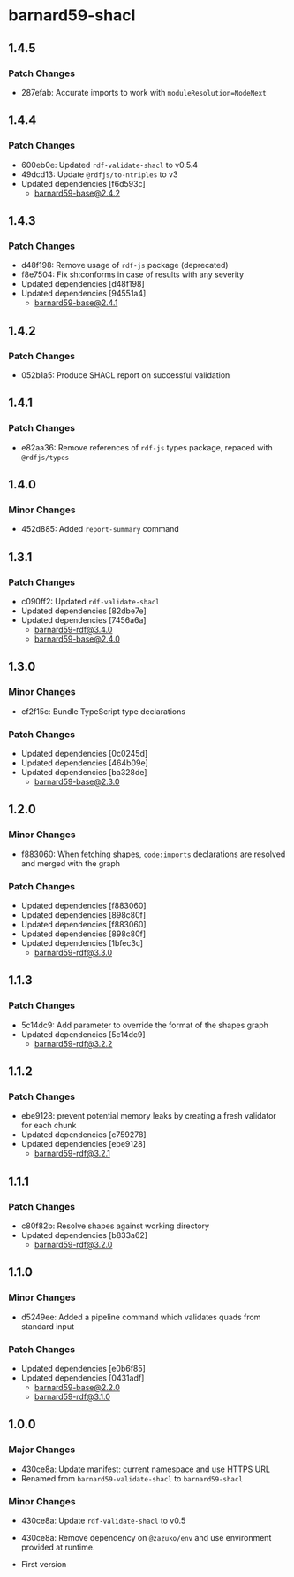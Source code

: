 # barnard59-shacl

## 1.4.5

### Patch Changes

- 287efab: Accurate imports to work with `moduleResolution=NodeNext`

## 1.4.4

### Patch Changes

- 600eb0e: Updated `rdf-validate-shacl` to v0.5.4
- 49dcd13: Update `@rdfjs/to-ntriples` to v3
- Updated dependencies [f6d593c]
  - barnard59-base@2.4.2

## 1.4.3

### Patch Changes

- d48f198: Remove usage of `rdf-js` package (deprecated)
- f8e7504: Fix sh:conforms in case of results with any severity
- Updated dependencies [d48f198]
- Updated dependencies [94551a4]
  - barnard59-base@2.4.1

## 1.4.2

### Patch Changes

- 052b1a5: Produce SHACL report on successful validation

## 1.4.1

### Patch Changes

- e82aa36: Remove references of `rdf-js` types package, repaced with `@rdfjs/types`

## 1.4.0

### Minor Changes

- 452d885: Added `report-summary` command

## 1.3.1

### Patch Changes

- c090ff2: Updated `rdf-validate-shacl`
- Updated dependencies [82dbe7e]
- Updated dependencies [7456a6a]
  - barnard59-rdf@3.4.0
  - barnard59-base@2.4.0

## 1.3.0

### Minor Changes

- cf2f15c: Bundle TypeScript type declarations

### Patch Changes

- Updated dependencies [0c0245d]
- Updated dependencies [464b09e]
- Updated dependencies [ba328de]
  - barnard59-base@2.3.0

## 1.2.0

### Minor Changes

- f883060: When fetching shapes, `code:imports` declarations are resolved and merged with the graph

### Patch Changes

- Updated dependencies [f883060]
- Updated dependencies [898c80f]
- Updated dependencies [f883060]
- Updated dependencies [898c80f]
- Updated dependencies [1bfec3c]
  - barnard59-rdf@3.3.0

## 1.1.3

### Patch Changes

- 5c14dc9: Add parameter to override the format of the shapes graph
- Updated dependencies [5c14dc9]
  - barnard59-rdf@3.2.2

## 1.1.2

### Patch Changes

- ebe9128: prevent potential memory leaks by creating a fresh validator for each chunk
- Updated dependencies [c759278]
- Updated dependencies [ebe9128]
  - barnard59-rdf@3.2.1

## 1.1.1

### Patch Changes

- c80f82b: Resolve shapes against working directory
- Updated dependencies [b833a62]
  - barnard59-rdf@3.2.0

## 1.1.0

### Minor Changes

- d5249ee: Added a pipeline command which validates quads from standard input

### Patch Changes

- Updated dependencies [e0b6f85]
- Updated dependencies [0431adf]
  - barnard59-base@2.2.0
  - barnard59-rdf@3.1.0

## 1.0.0

### Major Changes

- 430ce8a: Update manifest: current namespace and use HTTPS URL
- Renamed from `barnard59-validate-shacl` to `barnard59-shacl`

### Minor Changes

- 430ce8a: Update `rdf-validate-shacl` to v0.5
- 430ce8a: Remove dependency on `@zazuko/env` and use environment provided at runtime.

- First version
